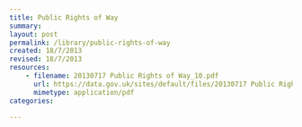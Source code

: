 ```yaml
---
title: Public Rights of Way
summary: 
layout: post
permalink: /library/public-rights-of-way
created: 18/7/2013
revised: 18/7/2013
resources:
    - filename: 20130717 Public Rights of Way_10.pdf
      url: https://data.gov.uk/sites/default/files/20130717 Public Rights of Way_10.pdf
      mimetype: application/pdf
categories:

---
```


